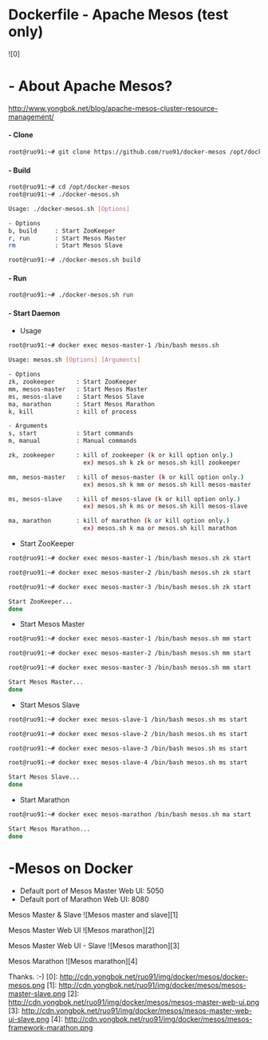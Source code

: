 Dockerfile - Apache Mesos (test only)
=====================================
![0]

# - About Apache Mesos?
http://www.yongbok.net/blog/apache-mesos-cluster-resource-management/

#### - Clone
```sh
root@ruo91:~# git clone https://github.com/ruo91/docker-mesos /opt/docker-mesos
```
#### - Build
```sh
root@ruo91:~# cd /opt/docker-mesos
root@ruo91:~# ./docker-mesos.sh
```
```sh
Usage: ./docker-mesos.sh [Options]

- Options
b, build     : Start ZooKeeper
r, run       : Start Mesos Master
rm           : Start Mesos Slave
```
```sh
root@ruo91:~# ./docker-mesos.sh build
```

#### - Run
```sh
root@ruo91:~# ./docker-mesos.sh run
```

#### - Start Daemon
- Usage
```sh
root@ruo91:~# docker exec mesos-master-1 /bin/bash mesos.sh 
```
```sh
Usage: mesos.sh [Options] [Arguments]

- Options
zk, zookeeper      : Start ZooKeeper
mm, mesos-master   : Start Mesos Master
ms, mesos-slave    : Start Mesos Slave
ma, marathon       : Start Mesos Marathon
k, kill            : kill of process

- Arguments
s, start           : Start commands
m, manual          : Manual commands

zk, zookeeper      : kill of zookeeper (k or kill option only.)
                     ex) mesos.sh k zk or mesos.sh kill zookeeper

mm, mesos-master   : kill of mesos-master (k or kill option only.)
                     ex) mesos.sh k mm or mesos.sh kill mesos-master

ms, mesos-slave    : kill of mesos-slave (k or kill option only.)
                     ex) mesos.sh k ms or mesos.sh kill mesos-slave

ma, marathon       : kill of marathon (k or kill option only.)
                     ex) mesos.sh k ma or mesos.sh kill marathon
```

- Start ZooKeeper
```sh
root@ruo91:~# docker exec mesos-master-1 /bin/bash mesos.sh zk start
```
```sh
root@ruo91:~# docker exec mesos-master-2 /bin/bash mesos.sh zk start
```
```sh
root@ruo91:~# docker exec mesos-master-3 /bin/bash mesos.sh zk start
```
```sh
Start ZooKeeper...
done
```

- Start Mesos Master
```sh
root@ruo91:~# docker exec mesos-master-1 /bin/bash mesos.sh mm start
```
```sh
root@ruo91:~# docker exec mesos-master-2 /bin/bash mesos.sh mm start
```
```sh
root@ruo91:~# docker exec mesos-master-3 /bin/bash mesos.sh mm start
```
```sh
Start Mesos Master...
done
```

- Start Mesos Slave
```sh
root@ruo91:~# docker exec mesos-slave-1 /bin/bash mesos.sh ms start
```
```sh
root@ruo91:~# docker exec mesos-slave-2 /bin/bash mesos.sh ms start
```
```sh
root@ruo91:~# docker exec mesos-slave-3 /bin/bash mesos.sh ms start
```
```sh
root@ruo91:~# docker exec mesos-slave-4 /bin/bash mesos.sh ms start
```
```sh
Start Mesos Slave...
done
```

- Start Marathon
```sh
root@ruo91:~# docker exec mesos-marathon /bin/bash mesos.sh ma start
```
```sh
Start Mesos Marathon...
done
```

# -Mesos on Docker
- Default port of Mesos Master Web UI: 5050
- Default port of Marathon Web UI: 8080 

Mesos Master & Slave
![Mesos master and slave][1]

Mesos Master Web UI
![Mesos marathon][2]

Mesos Master Web UI - Slave
![Mesos marathon][3]

Mesos Marathon
![Mesos marathon][4]

Thanks. :-)
[0]: http://cdn.yongbok.net/ruo91/img/docker/mesos/docker-mesos.png
[1]: http://cdn.yongbok.net/ruo91/img/docker/mesos/mesos-master-slave.png
[2]: http://cdn.yongbok.net/ruo91/img/docker/mesos/mesos-master-web-ui.png
[3]: http://cdn.yongbok.net/ruo91/img/docker/mesos/mesos-master-web-ui-slave.png
[4]: http://cdn.yongbok.net/ruo91/img/docker/mesos/mesos-framework-marathon.png
